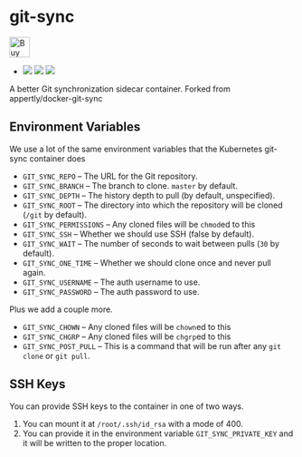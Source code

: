 # git-sync
<a href='https://ko-fi.com/A417UXC'><img height='36' style='border:0px;height:36px;' src='https://az743702.vo.msecnd.net/cdn/kofi2.png?v=0' border='0' alt='Buy Me a Coffee at ko-fi.com' /></a>

- [![](https://images.microbadger.com/badges/version/jorgeandrada/git-sync:latest.svg)](https://microbadger.com/images/jorgeandrada/git-sync:latest "Get your own version badge on microbadger.com") [![](https://images.microbadger.com/badges/image/jorgeandrada/git-sync:latest.svg)](https://microbadger.com/images/jorgeandrada/git-sync:latest "Get your own image badge on microbadger.com") [![](https://images.microbadger.com/badges/commit/jorgeandrada/git-sync:latest.svg)](https://microbadger.com/images/jorgeandrada/git-sync:latest "Get your own commit badge on microbadger.com")

A better Git synchronization sidecar container.
Forked from appertly/docker-git-sync

## Environment Variables

We use a lot of the same environment variables that the Kubernetes git-sync container does

* `GIT_SYNC_REPO` – The URL for the Git repository.
* `GIT_SYNC_BRANCH` – The branch to clone. `master` by default.
* `GIT_SYNC_DEPTH` – The history depth to pull (by default, unspecified).
* `GIT_SYNC_ROOT` – The directory into which the repository will be cloned (`/git` by default).
* `GIT_SYNC_PERMISSIONS` – Any cloned files will be `chmod`ed to this
* `GIT_SYNC_SSH` – Whether we should use SSH (false by default).
* `GIT_SYNC_WAIT` – The number of seconds to wait between pulls (`30` by default).
* `GIT_SYNC_ONE_TIME` – Whether we should clone once and never pull again.
* `GIT_SYNC_USERNAME` – The auth username to use.
* `GIT_SYNC_PASSWORD` – The auth password to use.

Plus we add a couple more.

* `GIT_SYNC_CHOWN` – Any cloned files will be `chown`ed to this
* `GIT_SYNC_CHGRP` – Any cloned files will be `chgrp`ed to this
* `GIT_SYNC_POST_PULL` – This is a command that will be run after any `git clone` or `git pull`.

## SSH Keys

You can provide SSH keys to the container in one of two ways.

1. You can mount it at `/root/.ssh/id_rsa` with a mode of 400.
2. You can provide it in the environment variable `GIT_SYNC_PRIVATE_KEY` and it will be written to the proper location.
